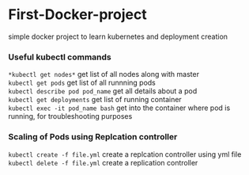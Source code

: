 # First-Docker-project
simple docker project to learn kubernetes and deployment creation

### Useful kubectl commands
`*kubectl get nodes*` get list of all nodes along with master<br /> 
`kubectl get pods` get list of all runnning pods<br /> 
`kubectl describe pod pod_name` get all details about a pod<br /> 
`kubectl get deployments` get list of running container<br /> 
`kubectl exec -it pod_name bash` get into the container where pod is running, for troubleshooting purposes

### Scaling of Pods using Replcation controller
`kubectl create -f file.yml` create a replcation controller using yml file<br /> 
`kubectl delete -f file.yml` create a replication controller<br /> 
